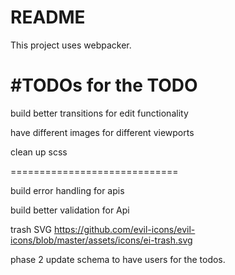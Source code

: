 # README

This project uses webpacker.

#TODOs for the TODO
==============================

build better transitions for edit functionality

have different images for different viewports

clean up scss

=============================

build error handling for apis

build better validation for Api

trash SVG
https://github.com/evil-icons/evil-icons/blob/master/assets/icons/ei-trash.svg

phase 2
update schema to have users for the todos.

